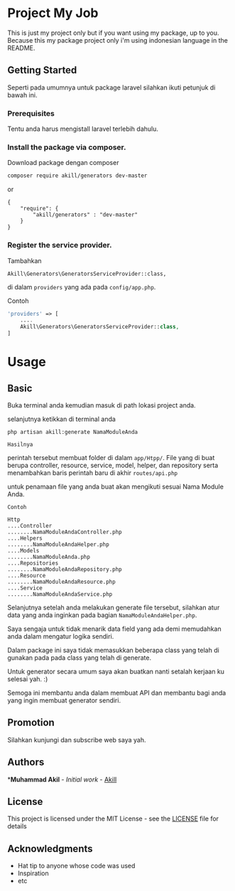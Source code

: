 # Project My Job

This is just my project only but if you want using my package, up to you.
Because this my package project only i'm using indonesian language in the README.

## Getting Started

Seperti pada umumnya untuk package laravel silahkan ikuti petunjuk di bawah ini.

### Prerequisites

Tentu anda harus mengistall laravel terlebih dahulu.

### Install the package via composer.

Download package dengan composer
```bash
composer require akill/generators dev-master
```
or
```
{
	"require": {
		"akill/generators" : "dev-master"
	}
}
```
### Register the service provider.

Tambahkan 
```
Akill\Generators\GeneratorsServiceProvider::class, 
```
di dalam `providers` yang ada pada `config/app.php`.

Contoh

```php
'providers' => [
	....	
	Akill\Generators\GeneratorsServiceProvider::class,
]
```

# Usage

## Basic

Buka terminal anda kemudian masuk di path lokasi project anda.

selanjutnya ketikkan di terminal anda
```
php artisan akill:generate NamaModuleAnda
```
`Hasilnya`

perintah tersebut membuat folder di dalam `app/Htpp/`.
File yang di buat berupa controller, resource, service, model, helper, dan repository
serta menambahkan baris perintah baru di akhir `routes/api.php`

untuk penamaan file yang anda buat akan mengikuti sesuai Nama Module Anda.

`Contoh`

````
Http
....Controller
........NamaModuleAndaController.php
....Helpers
........NamaModuleAndaHelper.php
....Models
........NamaModuleAnda.php
....Repositories
........NamaModuleAndaRepository.php
....Resource
........NamaModuleAndaResource.php
....Service
........NamaModuleAndaService.php
````

Selanjutnya setelah anda melakukan generate file tersebut, silahkan atur data yang anda inginkan pada bagian `NamaModuleAndaHelper.php`.

Saya sengaja untuk tidak menarik data field yang ada demi memudahkan anda dalam mengatur logika sendiri.

Dalam package ini saya tidak memasukkan beberapa class yang telah di gunakan pada pada class yang telah di generate.

Untuk generator secara umum saya akan buatkan nanti setalah kerjaan ku selesai yah. :)

Semoga ini membantu anda dalam membuat API dan membantu bagi anda yang ingin membuat generator sendiri.

## Promotion
Silahkan kunjungi dan subscribe web saya yah.

## Authors

***Muhammad Akil** - *Initial work* - [Akill](http://akil.co.id/)

## License

This project is licensed under the MIT License - see the [LICENSE](LICENSE) file for details

## Acknowledgments

* Hat tip to anyone whose code was used
* Inspiration
* etc
